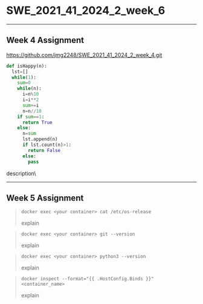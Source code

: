 # SWE_2021_41_2024_2_week_6

---

## Week 4 Assignment
https://github.com/jmg2248/SWE_2021_41_2024_2_week_4.git

```python
def isHappy(n):
  lst=[]
  while(1):
    sum=0
    while(n):
      i=n%10
      i=i**2
      sum+=i
      n=n//10
    if sum==1:
      return True
    else:
      n=sum
      lst.append(n)
      if lst.count(n)>1:
        return False
      else:
        pass
```

description\

---

## Week 5 Assignment
> ```code
> docker exec <your container> cat /etc/os-release
> ```
> explain

> ```console
> docker exec <your container> git --version
> ```
> explain

> ```console
> docker exec <your container> python3 --version
> ```
> explain

> ```console
> docker inspect --format="{{ .HostConfig.Binds }}" <container_name>
> ```
> explain
